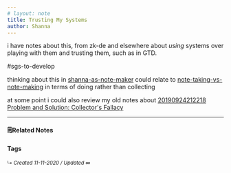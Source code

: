 ```yaml
---
# layout: note
title: Trusting My Systems
author: Shanna
---
```


i have notes about this, from zk-de and elsewhere about *using* systems over playing with them and trusting them, such as in GTD. 

#sgs-to-develop 

thinking about this in [shanna-as-note-maker](zk-public/shanna-as-note-maker.md)
could relate to [note-taking-vs-note-making](zk-public/note-taking-vs-note-making.md) in terms of doing rather than collecting

at some point i could also review my old notes about [20190924212218 Problem and Solution: Collector's Fallacy](20190924212218%20Problem%20and%20Solution:%20Collector's%20Fallacy)

------------------------


#### 🗒Related Notes



#### Tags


<small>↳ <i>Created 11-11-2020 / Updated ∞ </i></small>

